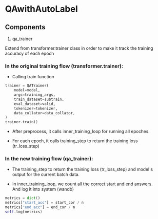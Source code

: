 # QAwithAutoLabel


## Components

1. qa_trainer

Extend from transformer.trainer class in order to make it track the training accuracy of each epoch

### In the original training flow (transformer.trainer):
- Calling train function
```python
trainer = QATrainer(
    model=model,
    args=training_args,
    train_dataset=subtrain,
    eval_dataset=valid,
    tokenizer=tokenizer,
    data_collator=data_collator,
)
trainer.train()
```
- After preprocess, it calls inner_training_loop for running all epoches. 

- For each epoch, it calls training_step to return the training loss (tr_loss_step)

### In the new training flow (qa_trainer):
- The training_step to return the training loss (tr_loss_step) and model's output for the current batch data.

- In inner_training_loop, we count all the correct start and end answers. And log it into system (wandb)
```python
metrics = dict()
metrics["start_acc"] = start_cor / n
metrics["end_acc"] = end_cor / n
self.log(metrics)
```
